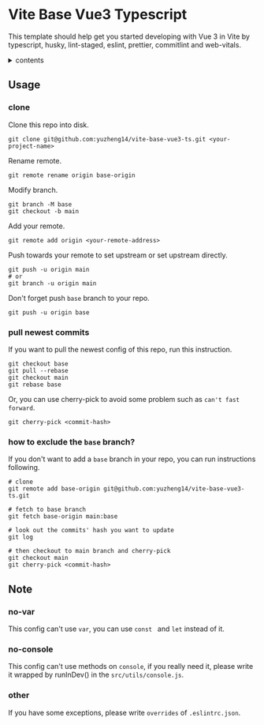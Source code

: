 # Vite Base Vue3 Typescript

This template should help get you started developing with Vue 3 in Vite by typescript, husky, lint-staged, eslint, prettier, commitlint and web-vitals.

<details>
  <summary>contents</summary>

- [Usage](#usage)
  - [clone](#clone)
  - [pull newest commits](#pull-newest-commits)
  - [how to exclude the `base` branch?](#how-to-exclude-the-base-branch?)
- [Note](#note)
  - [no-var](#no-var)
  - [no-console](#no-console)
  - [other](#other)

</details>

## Usage

### clone

Clone this repo into disk.

```shell
git clone git@github.com:yuzheng14/vite-base-vue3-ts.git <your-project-name>
```

Rename remote.

```shell
git remote rename origin base-origin
```

Modify branch.

```shell
git branch -M base
git checkout -b main
```

Add your remote.

```shell
git remote add origin <your-remote-address>
```

Push towards your remote to set upstream or set upstream directly.

```shell
git push -u origin main
# or
git branch -u origin main
```

Don't forget push `base` branch to your repo.

```shell
git push -u origin base
```

### pull newest commits

If you want to pull the newest config of this repo, run this instruction.

```shell
git checkout base
git pull --rebase
git checkout main
git rebase base
```

Or, you can use cherry-pick to avoid some problem such as `can't fast forward`.

```shell
git cherry-pick <commit-hash>
```

### how to exclude the `base` branch?

If you don't want to add a `base` branch in your repo, you can run instructions following.

```shell
# clone
git remote add base-origin git@github.com:yuzheng14/vite-base-vue3-ts.git

# fetch to base branch
git fetch base-origin main:base

# look out the commits' hash you want to update
git log

# then checkout to main branch and cherry-pick
git checkout main
git cherry-pick <commit-hash>
```

## Note

### no-var

This config can't use `var`, you can use `const ` and `let` instead of it.

### no-console

This config can't use methods on `console`, if you really need it, please write it wrapped by runInDev() in the `src/utils/console.js`.

### other

If you have some exceptions, please write `overrides` of `.eslintrc.json`.

